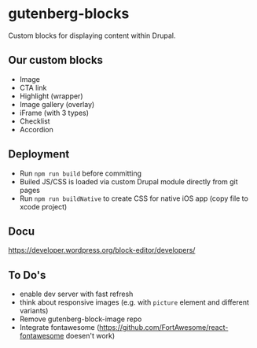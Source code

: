 # gutenberg-blocks

Custom blocks for displaying content within Drupal.

## Our custom blocks
* Image
* CTA link
* Highlight (wrapper)
* Image gallery (overlay)
* iFrame (with 3 types)
* Checklist
* Accordion


## Deployment
* Run `npm run build` before committing
* Builed JS/CSS is loaded via custom Drupal module directly from git pages
* Run `npm run buildNative` to create CSS for native iOS app (copy file to xcode project)

## Docu

https://developer.wordpress.org/block-editor/developers/

## To Do's

* enable dev server with fast refresh
* think about responsive images (e.g. with `picture` element and different variants)
* Remove gutenberg-block-image repo
* Integrate fontawesome (https://github.com/FortAwesome/react-fontawesome doesen't work)

